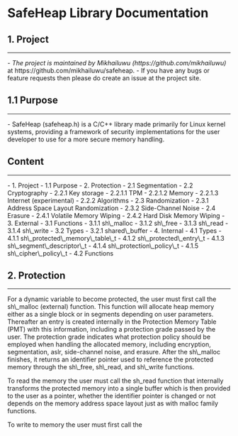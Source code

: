# SafeHeap Library Documentation

## 1. Project
<hr>
- <i>The </i><i>project </i><i>is </i><i>maintained </i><i>by </i><i>Mikhailuwu </i><i>(https://github.com/mikhailuwu) </i>at https://github.com/mikhailuwu/safeheap.
- If you have any bugs or feature requests then please do create an issue at the project site.

## 1.1 Purpose
<hr>
- SafeHeap (safeheap.h) is a C/C++ library made primarily for Linux kernel systems, providing a framework of security implementations for the user developer to use for a more secure memory handling.

## Content
<hr>
- 1. Project
-    1.1 Purpose
- 2. Protection
-    2.1 Segmentation
-    2.2 Cryptography
-        2.2.1 Key storage
-              2.2.1.1 TPM
-              2.2.1.2 Memory
-              2.2.1.3 Internet (experimental)
-        2.2.2 Algorithms
-    2.3 Randomization
-        2.3.1 Address Space Layout Randomization
-        2.3.2 Side-Channel Noise
-    2.4 Erasure
-        2.4.1 Volatile Memory Wiping
-        2.4.2 Hard Disk Memory Wiping
- 3. External
-    3.1 Functions
-        3.1.1 sh\_malloc
-        3.1.2 sh\_free
-        3.1.3 sh\_read
-        3.1.4 sh\_write
-    3.2 Types
-        3.2.1 shared\_buffer
- 4. Internal
-     4.1 Types
-         4.1.1 sh\_protected\_memory\_table\_t
-         4.1.2 sh\_protected\_entry\_t
-         4.1.3 sh\_segment\_descriptor\_t
-         4.1.4 sh\_protection\_policy\_t
-         4.1.5 sh\_cipher\_policy\_t
-     4.2 Functions

## 2. Protection
<hr>
For a dynamic variable to become protected, the user must first call the sh\_malloc (external) function. This function will allocate heap memory either as a single block or in segments depending on user parameters. Thereafter an entry is created internally in the Protection Memory Table (PMT) with this information, including a protection grade passed by the user. The protection grade indicates what protection policy should be employed when handling the allocated memory, including encryption, segmentation, aslr, side-channel noise, and erasure. After the sh\_malloc finishes, it returns an identifier pointer used to reference the protected memory through the sh\_free, sh\_read, and sh\_write functions.

To read the memory the user must call the sh\_read function that internally transforms the protected memory into a single buffer which is then provided to the user as a pointer, whether the identifier pointer is changed or not depends on the memory address space layout just as with malloc family functions.

To write to memory the user must first call the 
